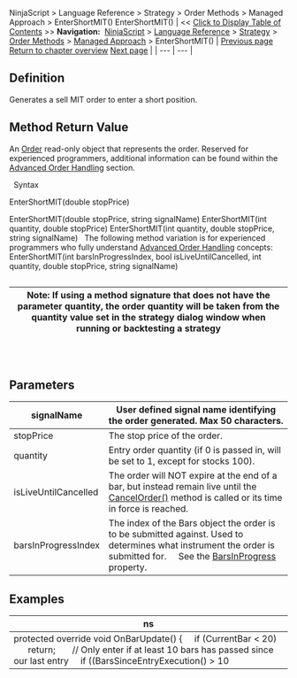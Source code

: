 ﻿
NinjaScript > Language Reference > Strategy > Order Methods > Managed Approach > EnterShortMIT()
EnterShortMIT()
| << [Click to Display Table of Contents](entershortmit.md) >> **Navigation:**     [NinjaScript](ninjascript-1.md) > [Language Reference](language_reference_wip-1.md) > [Strategy](strategy-1.md) > [Order Methods](order_methods-1.md) > [Managed Approach](managed_approach-1.md) > EnterShortMIT() | [Previous page](entershortlimit-1.md) [Return to chapter overview](managed_approach-1.md) [Next page](entershortstoplimit-1.md) |
| --- | --- |
## Definition
Generates a sell MIT order to enter a short position.
 
## Method Return Value
An [Order](order-1.md) read-only object that represents the order. Reserved for experienced programmers, additional information can be found within the [Advanced Order Handling](advanced_order_handling-1.md) section.   

 
Syntax  

EnterShortMIT(double stopPrice)   

EnterShortMIT(double stopPrice, string signalName)
EnterShortMIT(int quantity, double stopPrice)
EnterShortMIT(int quantity, double stopPrice, string signalName)
 
The following method variation is for experienced programmers who fully understand [Advanced Order Handling](advanced_order_handling-1.md) concepts:
EnterShortMIT(int barsInProgressIndex, bool isLiveUntilCancelled, int quantity, double stopPrice, string signalName) 
 
## 
| Note: If using a method signature that does not have the parameter quantity, the order quantity will be taken from the quantity value set in the strategy dialog window when running or backtesting a strategy |
| --- |
## 
 
## Parameters
| signalName | User defined signal name identifying the order generated. Max 50 characters. |
| --- | --- |
| stopPrice | The stop price of the order. |
| quantity | Entry order quantity (if 0 is passed in, will be set to 1, except for stocks 100). |
| isLiveUntilCancelled | The order will NOT expire at the end of a bar, but instead remain live until the [CancelOrder()](managed_cancelorder-1.md) method is called or its time in force is reached. |
| barsInProgressIndex | The index of the Bars object the order is to be submitted against. Used to determines what instrument the order is submitted for.      See the [BarsInProgress](barsinprogress-1.md) property. |
## 
## 
## Examples
| ns |
| --- |
| protected override void OnBarUpdate() {      if (CurrentBar < 20)          return;        // Only enter if at least 10 bars has passed since our last entry      if ((BarsSinceEntryExecution() > 10 || BarsSinceEntryExecution() == -1) && CrossAbove(SMA(10), SMA(20), 1))          EnterShortMIT(GetCurrentAsk() + TickSize, "SMA Cross Entry"); } |

